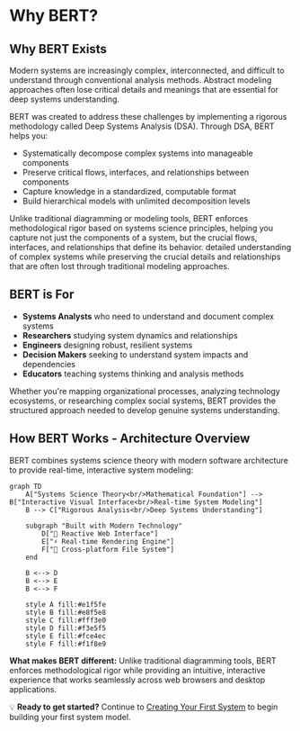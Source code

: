 # Why BERT?

## **Why BERT Exists** <a href="#why-bert-exists" id="why-bert-exists"></a>

Modern systems are increasingly complex, interconnected, and difficult to understand through conventional analysis methods. Abstract modeling approaches often lose critical details and meanings that are essential for deep systems understanding.

BERT was created to address these challenges by implementing a rigorous methodology called Deep Systems Analysis (DSA). Through DSA, BERT helps you:

* Systematically decompose complex systems into manageable components
* Preserve critical flows, interfaces, and relationships between components
* Capture knowledge in a standardized, computable format
* Build hierarchical models with unlimited decomposition levels

Unlike traditional diagramming or modeling tools, BERT enforces methodological rigor based on systems science principles, helping you capture not just the components of a system, but the crucial flows, interfaces, and relationships that define its behavior. detailed understanding of complex systems while preserving the crucial details and relationships that are often lost through traditional modeling approaches.

## BERT is For

* **Systems Analysts** who need to understand and document complex systems
* **Researchers** studying system dynamics and relationships
* **Engineers** designing robust, resilient systems
* **Decision Makers** seeking to understand system impacts and dependencies
* **Educators** teaching systems thinking and analysis methods

Whether you're mapping organizational processes, analyzing technology ecosystems, or researching complex social systems, BERT provides the structured approach needed to develop genuine systems understanding.

## How BERT Works - Architecture Overview

BERT combines systems science theory with modern software architecture to provide real-time, interactive system modeling:

```mermaid
graph TD
    A["Systems Science Theory<br/>Mathematical Foundation"] --> B["Interactive Visual Interface<br/>Real-time System Modeling"]
    B --> C["Rigorous Analysis<br/>Deep Systems Understanding"]
    
    subgraph "Built with Modern Technology"
        D["🎨 Reactive Web Interface"]
        E["⚡ Real-time Rendering Engine"]
        F["💾 Cross-platform File System"]
    end
    
    B <--> D
    B <--> E
    B <--> F
    
    style A fill:#e1f5fe
    style B fill:#e8f5e8
    style C fill:#fff3e0
    style D fill:#f3e5f5
    style E fill:#fce4ec
    style F fill:#f1f8e9
```

**What makes BERT different:** Unlike traditional diagramming tools, BERT enforces methodological rigor while providing an intuitive, interactive experience that works seamlessly across web browsers and desktop applications.

💡 **Ready to get started?** Continue to [Creating Your First System](creating-your-first-system/) to begin building your first system model.
